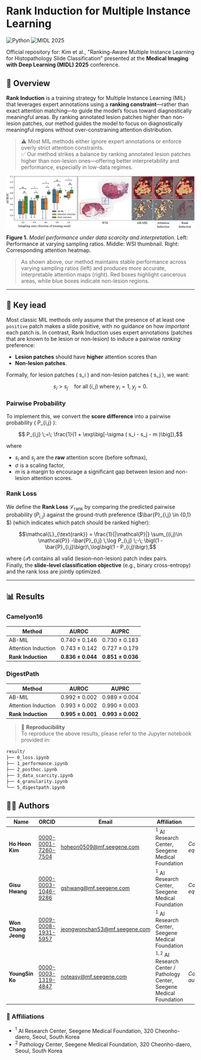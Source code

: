 # Rank Induction for Multiple Instance Learning
![Python](https://img.shields.io/badge/python-3.8-blue.svg)
![MIDL 2025](https://img.shields.io/badge/MIDL-2025-brightgreen)


Official repository for:
Kim et al., "Ranking-Aware Multiple Instance Learning for Histopathology Slide Classification" presented at the **Medical Imaging with Deep Learning (MIDL) 2025** conference.

## 🧠 Overview

**Rank Induction** is a training strategy for Multiple Instance Learning (MIL) that leverages expert annotations using a **ranking constraint**—rather than exact attention matching—to guide the model’s focus toward diagnostically meaningful areas.  By ranking annotated lesion patches higher than non-lesion patches, our method guides the model to focus on diagnostically meaningful regions without over-constraining attention distribution.

> ⚠️ Most MIL methods either ignore expert annotations or enforce overly strict attention constraints.  
> ✅ Our method strikes a balance by ranking annotated lesion patches higher than non-lesion ones—offering better interpretability and performance, especially in low-data regimes.

![Figure 1](docs/images/figure1.jpg)

**Figure 1.** *Model performance under data scarcity and interpretation.*  Left: Performance at varying sampling ratios.  Middle: WSI thumbnail.   Right: Corresponding attention heatmap.

> As shown above, our method maintains stable performance across varying sampling ratios (left) and produces more accurate, interpretable attention maps (right). Red boxes highlight cancerous areas, while blue boxes indicate non-lesion regions.

---

## 🔬 Key iead

Most classic MIL methods only assume that the presence of at least one `positive` patch makes a slide positive, with no guidance on how *important* each patch is. In contrast, Rank Induction uses expert annotations (patches that are known to be lesion or non-lesion) to induce a pairwise *ranking* preference:

- **Lesion patches** should have **higher** attention scores than
- **Non-lesion patches**.

Formally, for lesion patches \( s_i \) and non-lesion patches \( s_j \), we want:
```math
s_i > s_j \quad \text{for all} \; (i, j) \;\text{where} \; y_i = 1, \; y_j = 0.
```
### Pairwise Probability

To implement this, we convert the **score difference** into a pairwise probability \( P_{i,j} \):

```math
    P_{i,j} \;=\; \frac{1}{1 + \exp\big[-\sigma ( s_i - s_j - m )\big]},
```

where
- $s_i$ and $s_j$ are the **raw** attention score (before softmax),
- $\sigma$ is a scaling factor,
- $m$ is a margin to encourage a significant gap between lesion and non-lesion attention scores.

### Rank Loss

We define the **Rank Loss** $\mathcal{L}_\mathrm{rank}$ by comparing the predicted pairwise probability \($P_{i,j}$\) against the ground-truth preference \($\bar{P}_{i,j} \in \{0,1\} $\) (which indicates which patch should be ranked higher):

```math
\mathcal{L}_{\text{rank}} 
    = \frac{1}{|\mathcal{P}|} \sum_{(i,j)\in \mathcal{P}}
    -\bar{P}_{i,j} \,\log P_{i,j} \;-\; \bigl(1 - \bar{P}_{i,j}\bigr)\,\log\bigl(1 - P_{i,j}\bigr),
```

where \($\mathcal{P}$\) contains all valid (lesion–non-lesion) patch index pairs.  
Finally, the **slide-level classification objective** (e.g., binary cross-entropy) and the rank loss are jointly optimized.

---


## 📊 Results

### Camelyon16

| Method              | AUROC         | AUPRC         |
|---------------------|---------------|---------------|
| AB-MIL              | 0.740 ± 0.146 | 0.730 ± 0.183 |
| Attention Induction | 0.743 ± 0.142 | 0.727 ± 0.179 |
| **Rank Induction**  | **0.836 ± 0.044** | **0.851 ± 0.036** |

### DigestPath

| Method              | AUROC         | AUPRC         |
|---------------------|---------------|---------------|
| AB-MIL              | 0.992 ± 0.002 | 0.989 ± 0.004 |
| Attention Induction | 0.993 ± 0.002 | 0.990 ± 0.003 |
| **Rank Induction**  | **0.995 ± 0.001** | **0.993 ± 0.002** |

> 🧪 **Reproducibility**  
To reproduce the above results, please refer to the Jupyter notebook provided in:
```
result/
├── 0_loss.ipynb
├── 1_performance.ipynb
├── 2_posthoc.ipynb
├── 3_data_scarcity.ipynb
├── 4_granularity.ipynb
└── 5_digestpath.ipynb
```

## 👨‍🔬 Authors

| Name              | ORCID                            | Email                               | Affiliation                                   | Notes                 |
|-------------------|----------------------------------|-------------------------------------|-----------------------------------------------|------------------------|
| **Ho Heon Kim**   | [0000-0001-7260-7504](https://orcid.org/0000-0001-7260-7504) | hoheon0509@mf.seegene.com          | $^{1}$ AI Research Center, Seegene Medical Foundation | *Contributed equally* |
| **Gisu Hwang**    | [0000-0003-1046-9286](https://orcid.org/0000-0003-1046-9286) | gshwang@mf.seegene.com             | $^{1}$ AI Research Center, Seegene Medical Foundation | *Contributed equally*|
| **Won Chang Jeong** | [0009-0008-1931-5957](https://orcid.org/0009-0008-1931-5957) | jeongwonchan53@mf.seegene.com      | $^{1}$ AI Research Center, Seegene Medical Foundation |                      |
| **YoungSin Ko**   | [0000-0003-1319-4847](https://orcid.org/0000-0003-1319-4847) | noteasy@mf.seegene.com             | $^{1,2}$ AI Research Center / Pathology Center, Seegene Medical Foundation | *Corresponding author* |

### 📍 Affiliations

- $^{1}$ AI Research Center, Seegene Medical Foundation, 320 Cheonho-daero, Seoul, South Korea  
- $^{2}$ Pathology Center, Seegene Medical Foundation, 320 Cheonho-daero, Seoul, South Korea